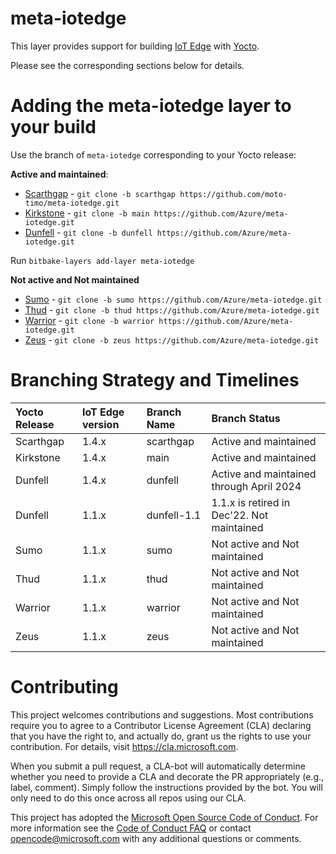 meta-iotedge
===========

This layer provides support for building [IoT Edge](https://github.com/azure/iotedge) with [Yocto](https://www.yoctoproject.org/).

Please see the corresponding sections below for details.

Adding the meta-iotedge layer to your build
=================================================

Use the branch of `meta-iotedge` corresponding to your Yocto release:

**Active and maintained**:
* [Scarthgap](https://github.com/moto-timo/meta-iotedge/tree/scarthgap) - `git clone -b scarthgap https://github.com/moto-timo/meta-iotedge.git`
* [Kirkstone](https://github.com/Azure/meta-iotedge/tree/main) - `git clone -b main https://github.com/Azure/meta-iotedge.git`
* [Dunfell](https://github.com/Azure/meta-iotedge/tree/dunfell) - `git clone -b dunfell https://github.com/Azure/meta-iotedge.git`

Run `bitbake-layers add-layer meta-iotedge`

**Not active and Not maintained**
* [Sumo](https://github.com/Azure/meta-iotedge/tree/sumo) - `git clone -b sumo https://github.com/Azure/meta-iotedge.git`
* [Thud](https://github.com/Azure/meta-iotedge/tree/thud) - `git clone -b thud https://github.com/Azure/meta-iotedge.git`
* [Warrior](https://github.com/Azure/meta-iotedge/tree/warrior) - `git clone -b warrior https://github.com/Azure/meta-iotedge.git`
* [Zeus](https://github.com/Azure/meta-iotedge/tree/zeus) - `git clone -b zeus https://github.com/Azure/meta-iotedge.git`

Branching Strategy and Timelines
===============================

| Yocto Release | IoT Edge version | Branch Name | Branch Status |
| :- | :- | :- | :- |
| Scarthgap | 1.4.x | scarthgap | Active and maintained |
| Kirkstone | 1.4.x | main | Active and maintained |
| Dunfell | 1.4.x  | dunfell | Active and maintained through April 2024 |
| Dunfell | 1.1.x  | dunfell-1.1 | 1.1.x is retired in Dec'22. Not maintained |
| Sumo | 1.1.x | sumo | Not active and Not maintained |
| Thud | 1.1.x | thud | Not active and Not maintained |
| Warrior | 1.1.x | warrior | Not active and Not maintained |
| Zeus | 1.1.x | zeus | Not active and Not maintained |


Contributing
============

This project welcomes contributions and suggestions.  Most contributions require you to agree to a
Contributor License Agreement (CLA) declaring that you have the right to, and actually do, grant us
the rights to use your contribution. For details, visit https://cla.microsoft.com.

When you submit a pull request, a CLA-bot will automatically determine whether you need to provide
a CLA and decorate the PR appropriately (e.g., label, comment). Simply follow the instructions
provided by the bot. You will only need to do this once across all repos using our CLA.

This project has adopted the [Microsoft Open Source Code of Conduct](https://opensource.microsoft.com/codeofconduct/).
For more information see the [Code of Conduct FAQ](https://opensource.microsoft.com/codeofconduct/faq/) or
contact [opencode@microsoft.com](mailto:opencode@microsoft.com) with any additional questions or comments.
